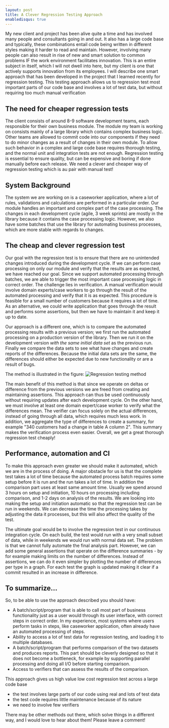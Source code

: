 ```yaml
---
layout: post
title: A Clever Regression Testing Approach
enabledisqus: true
---
```

My new client and project has been alive quite a time and has involved many people and consultants going in and out. It also has a large code base and typically, these combinations entail code being written in different styles making it harder to read and maintain. However, involving many people can also result in rise of new and smart solution to common problems IF the work environment facilitates innovation. This is an entire subject in itself, which I will not dwell into here, but my client is one that actively supports innovation from its employees. I will describe one smart approach that has been developed in the project that I learned recently for regression testing. This testing approach allows us to regression test most important parts of our code base and involves a lot of test data, but without requiring too much manual verification

## The need for cheaper regression tests
The client consists of around 8-9 software development teams, each responsible for their own business module. The module my team is working on consists mainly of a large library which contains complex business logic. Other teams are allowed to commit code into our components if they need to do minor changes as a result of changes in their own module. To allow such behavior in a complex and large code base requires thorough testing, and the normal unit and integration tests are not enough. Regression testing is essential to ensure quality, but can be expensive and boring if done manually before each release. We need a clever and cheaper way of regression testing which is au pair with manual test!

## System Background
The system we are working on is a caseworker application, where a lot of rules, validations and calculations are performed in a particular order. Our module handles an important and complex part of the case processing. The changes in each development cycle (agile, 3 week sprints) are mostly in the library because it contains the case processing logic. However, we also have some batches that use the library for automating business processes, which are more stable with regards to changes.

## The cheap and clever regression test
Our goal with the regression test is to ensure that there are no unintended changes introduced during the development cycle. If we can perform case processing on only our module and verify that the results are as expected, we have reached our goal. Since we support automated processing through batches, we are able to trigger the most important case processing logic in correct order. The challenge lies in verification. A manual verification would involve domain experts/case workers to go through the result of the automated processing and verify that it is as expected. This procedure is feasible for a small number of customers because it requires a lot of time. As an alternative, we could write application that goes through the result and performs some assertions, but then we have to maintain it and keep it up to date.

Our approach is a different one, which is to compare the automated processing results with a previous version; we first run the automated processing on a production version of the library. Then we run it on the development version _with the same initial data set_ as the previous run. Finally we compare the data sets to see what have changes and create reports of the differences. Because the initial data sets are the same, the differences should either be expected due to new functionality or are a result of bugs.

The method is illustrated in the figure:
![Regression testing method][regression_testing]

The main benefit of this method is that since we operate on deltas or difference from the previous versions we are freed from creating and maintaining assertions. This approach can thus be used continuously without requiring updates after each development cycle. On the other hand, we must involve at least one domain expert/case worker to verify what the differences mean. The verifier can focus solely on the actual differences, instead of going through all data, which requires much less work. In addition, we aggregate the type of differences to create a summary, for example "340 customers had a change in table A column 2". This summary makes the verification process even easier. Overall, we get a great thorough regression test cheaply!

## Performance, automation and CI
To make this approach even greater we should make it automated, which we are in the process of doing. A major obstacle for us is that the complete test takes a lot of time because the automated process batch requires some setup before it is run and the run takes a lot of time. In addition the comparison part uses at least same amount time. Usually we spend around 3 hours on setup and initiation, 10 hours on processing including comparison, and 1-2 days on analysis of the results. We are looking into making the setup and initiation automatic so that the regression test can be run in weekends. We can decrease the time the processing takes by adjusting the data it processes, but this will also affect the quality of the test.

The ultimate goal would be to involve the regression test in our continuous integration cycle. On each build, the test would run with a very small subset of data, while in weekends we would run with normal data set. The problem is that we cannot fully automate the final analysis part. However, we can add some general assertions that operate on the difference summaries - by for example making limits on the number of differences. Instead of assertions, we can do it even simpler by plotting the number of differences per type in a graph. For each test the graph is updated making it clear if a commit resulted in an increase in difference.

## To summarize...
So, to be able to use the approach described you should have:

* A batch/script/program that is able to call most part of business functionality just as a user would through its user interface, with correct steps in correct order. In my experience, most systems where users perform tasks in steps, like caseworker application, often already have an automated processing of steps.
* Ability to access a lot of test data for regression testing, and loading it to multiple databases.
* A batch/script/program that performs comparison of the two datasets and produces reports. This part should be cleverly designed so that it does not become a bottleneck, for example by supporting parallel processing and doing all I/O before starting comparison.
* Access to verifiers that can assess the results of the comparison.

This approach gives us high value low cost regression test across a large code base

* the test involves large parts of our code using real and lots of test data
* the test code requires little maintenance because of its nature
* we need to involve few verifiers

There may be other methods out there, which solve things in a different way, and I would love to hear about them! Please leave a comment!

 [regression_testing]: {{site.url}}/assets/regression_testing.png "Regression test method"


